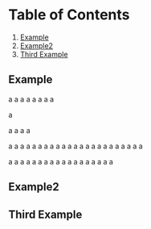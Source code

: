# Table of Contents
1. [Example](#example)
2. [Example2](#example2)
3. [Third Example](#third-example)

## Example
a
a
a
a
a
a
a
a

a

a
a
a
a

a
a
a
a
a
a
a
a
a
a
a
a
a
a
a
a
a
a
a
a
a
a
a

a
a
a
a
a
a
a
a
a
a
a
a
a
a
a
a
a
a

## Example2
## Third Example

